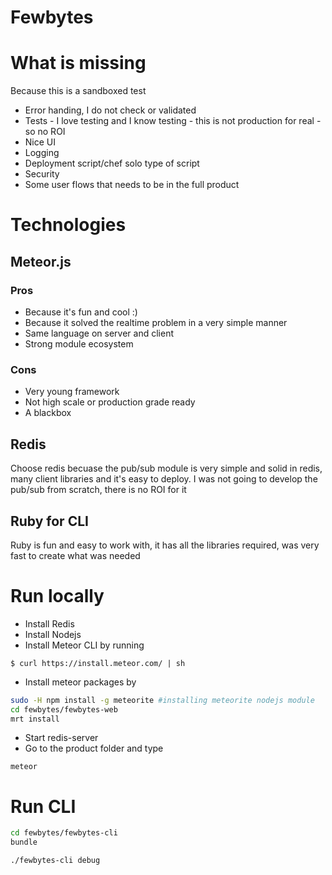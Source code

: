 Fewbytes
========

# What is missing 
Because this is a sandboxed test

* Error handing, I do not check or validated
* Tests - I love testing and I know testing - this is not production for real - so no ROI
* Nice UI
* Logging
* Deployment script/chef solo type of script
* Security
* Some user flows that needs to be in the full product

# Technologies

## Meteor.js

### Pros
* Because it's fun and cool :)
* Because it solved the realtime problem in a very simple manner
* Same language on server and client
* Strong module ecosystem

### Cons 
* Very young framework
* Not high scale or production grade ready
* A blackbox

## Redis

Choose redis becuase the pub/sub module is very simple and solid in redis, many client libraries and it's easy to deploy.
I was not going to develop the pub/sub from scratch, there is no ROI for it

## Ruby for CLI

Ruby is fun and easy to work with, it has all the libraries required, was very fast to create what was needed

# Run locally

* Install Redis
* Install Nodejs
* Install Meteor CLI by running

`$ curl https://install.meteor.com/ | sh`

* Install meteor packages by

```sh
sudo -H npm install -g meteorite #installing meteorite nodejs module
cd fewbytes/fewbytes-web
mrt install
```

* Start redis-server
* Go to the product folder and type

`meteor`
    
# Run CLI
```sh
cd fewbytes/fewbytes-cli
bundle

./fewbytes-cli debug
```
